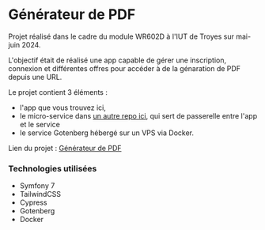 # Générateur de PDF

Projet réalisé dans le cadre du module WR602D à l'IUT de Troyes sur mai-juin 2024. 

L'objectif était de réalisé une app capable de gérer une inscription, connexion et différentes offres pour accéder à de la génaration de PDF depuis une URL. 

Le projet contient 3 éléments :
- l'app que vous trouvez ici,
-  le micro-service dans [un autre repo ici](https://github.com/LAIR-Antoine/pdf-api), qui sert de passerelle entre l'app et le service  
-  le service Gotenberg hébergé sur un VPS via Docker.

Lien du projet : [Générateur de PDF](https://pdf.lairantoine.fr/)

### Technologies utilisées
- Symfony 7
- TailwindCSS
- Cypress
- Gotenberg
- Docker
